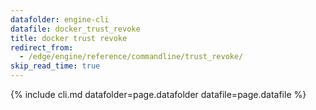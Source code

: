```yaml
---
datafolder: engine-cli
datafile: docker_trust_revoke
title: docker trust revoke
redirect_from:
  - /edge/engine/reference/commandline/trust_revoke/
skip_read_time: true
---
```

<!--
Sorry, but the contents of this page are automatically generated from
Docker's source code. If you want to suggest a change to the text that appears
here, you'll need to find the string by searching this repo:

https://github.com/docker/cli
-->

{% include cli.md datafolder=page.datafolder datafile=page.datafile %}
